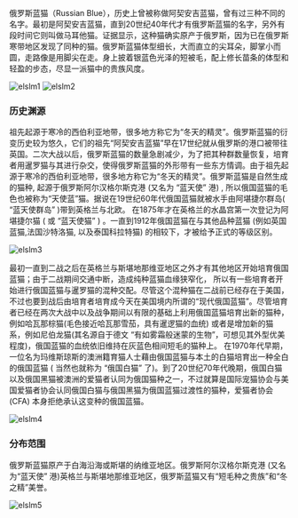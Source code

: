 俄罗斯蓝猫（Russian Blue），历史上曾被称做阿契安吉蓝猫，曾有过三种不同的名字。最初是阿契安吉蓝猫，直到20世纪40年代才有俄罗斯蓝猫的名字，另外有段时间它则叫做马耳他猫。证据显示，这种猫确实原产于俄罗斯，因为已在俄罗斯寒带地区发现了同种的猫。俄罗斯蓝猫体型细长，大而直立的尖耳朵，脚掌小而圆，走路像是用脚尖在走。身上披着银蓝色光泽的短被毛，配上修长苗条的体型和轻盈的步态，尽显一派猫中的贵族风度。

<img src="https://cdn.jsdelivr.net/gh/six3git/six3git.github.com/images/elslm1.jpg" alt="elslm1" style="zoom:100%;" />

<img src="https://cdn.jsdelivr.net/gh/six3git/six3git.github.com/images/elslm2.jpg" alt="elslm2" style="zoom:100%;" />

### 历史渊源

祖先起源于寒冷的西伯利亚地带，很多地方称它为“冬天的精灵”。俄罗斯蓝猫的衍变历史较为悠久，它们的祖先“阿契安吉蓝猫”早在17世纪就从俄罗斯的港口被带往英国。二次大战以后，俄罗斯蓝猫的数量急剧减少，为了把其种群数量恢复，培育者用暹罗猫与其进行杂交，使得俄罗斯蓝猫的外形带有一些东方情调。由于祖先起源于寒冷的西伯利亚地带，很多地方称它为“冬天的精灵”。俄罗斯蓝猫是自然生成的猫种, 起源于俄罗斯阿尔汉格尔斯克港 (又名为 “蓝天使” 港) , 所以俄国蓝猫的毛色也被称为“天使蓝”猫。据说在19世纪60年代俄国蓝猫就被水手由阿堪捷尔群岛( “蓝天使群岛” )带到英格兰与北欧。 在1875年才在英格兰的水晶宫第一次登记为阿堪捷尔猫 ( 或 “蓝天使猫” ) 。一直到1912年俄国蓝猫在与其他品种蓝猫 (例如英国蓝猫,法国沙特洛猫, 以及泰国科拉特猫) 的相较下，才被给予正式的等级区别。

<img src="https://cdn.jsdelivr.net/gh/six3git/six3git.github.com/images/elslm3.jpg" alt="elslm3" style="zoom:100%;" />

最初一直到二战之后在英格兰与斯堪地那维亚地区之外才有其他地区开始培育俄国蓝猫；由于二战期间交通中断，造成纯种蓝猫血缘狭窄化， 所以有一些培育者开始进行俄国蓝猫与暹罗猫的混种交配。尽管这个混种猫在二战前已经存在于美国，不过也要到战后由培育者培育成今天在美国境内所谓的“现代俄国蓝猫”。尽管培育者已经在两次大战中以及战争期间以有限的基础上利用俄国蓝猫培育出新的猫种，例如哈瓦那棕猫(毛色接近哈瓦那雪茄，具有暹逻猫的血统) 或者是增加新的猫系，例如尼伯龙猫(其名源自于德文 “有如雾霜般迷蒙的生物”，可想见其外型优美程度)，俄国蓝猫的血统依旧维持在灰蓝色相间短毛的猫种上。
在1970年代早期，一位名为玛维斯琼斯的澳洲籍育猫人士藉由俄国蓝猫与本土的白猫培育出一种全白的俄国蓝猫 ( 当然也就称为 “俄国白猫” 了)。到了20世纪70年代晚期，俄国白猫以及俄国黑猫被澳洲的爱猫者认同为俄国猫种之一，不过就算是国际宠猫协会与美国爱猫者协会认同俄国白猫与俄国黑猫为俄国蓝猫过渡性的猫种，爱猫者协会(CFA) 本身拒绝承认这变种的俄国蓝猫。

<img src="https://cdn.jsdelivr.net/gh/six3git/six3git.github.com/images/elslm4.jpg" alt="elslm4" style="zoom:100%;" />

### 分布范围

俄罗斯蓝猫原产于白海沿海或斯堪的纳维亚地区。俄罗斯阿尔汉格尔斯克港 (又名为“蓝天使” 港)英格兰与斯堪地那维亚地区，俄罗斯蓝猫又有“短毛种之贵族”和“冬之精”美誉。

<img src="https://cdn.jsdelivr.net/gh/six3git/six3git.github.com/images/elslm5.jpg" alt="elslm5" style="zoom:100%;" />